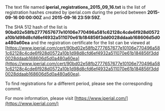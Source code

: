 The text file named **iperial_registrations_2015_09_16.txt** is the list of registration hashes created by iperial.com during the period between **2015-09-16 00:00:00Z** and **2015-09-16 23:59:59Z**.

The SHA 512 hash of the list is **90bd02e58fb2777657677e10106e770496a581c62128c4cde6f928d0572a10b1d98d8cfd6ef4932a511070e61b184856f3dd0028ddaab168606d5d0a480a60ea** and the registration certificate for the list can be viewed at [https://www.iperial.com/cert/90bd02e58fb2777657677e10106e770496a581c62128c4cde6f928d0572a10b1d98d8cfd6ef4932a511070e61b184856f3dd0028ddaab168606d5d0a480a60ea](https://www.iperial.com/cert/90bd02e58fb2777657677e10106e770496a581c62128c4cde6f928d0572a10b1d98d8cfd6ef4932a511070e61b184856f3dd0028ddaab168606d5d0a480a60ea).

To find registrations for a different period, please see the corresponding commit.

For more information, please visit [https://www.iperial.com/](https://www.iperial.com/)
